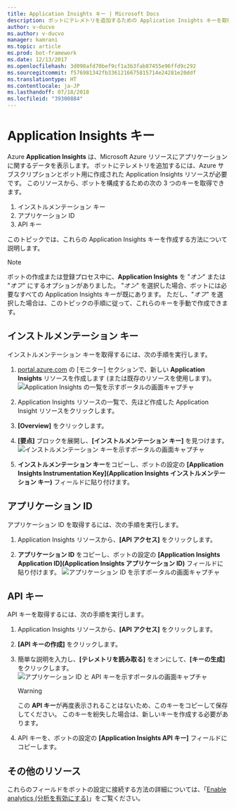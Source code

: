 ```yaml
---
title: Application Insights キー | Microsoft Docs
description: ボットにテレメトリを追加するための Application Insights キーを取得する方法について説明します。
author: v-ducvo
ms.author: v-ducvo
manager: kamrani
ms.topic: article
ms.prod: bot-framework
ms.date: 12/13/2017
ms.openlocfilehash: 3d098afd70bef9cf1a3b3fab87455e96ffd9c292
ms.sourcegitcommit: f576981342fb3361216675815714e24281e20ddf
ms.translationtype: HT
ms.contentlocale: ja-JP
ms.lasthandoff: 07/18/2018
ms.locfileid: "39300884"
---
```

# <a name="application-insights-keys"></a>Application Insights キー

Azure **Application Insights** は、Microsoft Azure リソースにアプリケーションに関するデータを表示します。 ボットにテレメトリを追加するには、Azure サブスクリプションとボット用に作成された Application Insights リソースが必要です。 このリソースから、ボットを構成するための次の 3 つのキーを取得できます。

1. インストルメンテーション キー
2. アプリケーション ID
3. API キー

このトピックでは、これらの Application Insights キーを作成する方法について説明します。

> [!NOTE]
> ボットの作成または登録プロセス中に、**Application Insights** を "*オン*" または "*オフ*" にするオプションがありました。 "*オン*" を選択した場合、ボットには必要なすべての Application Insights キーが既にあります。 ただし、"*オフ*" を選択した場合は、このトピックの手順に従って、これらのキーを手動で作成できます。

## <a name="instrumentation-key"></a>インストルメンテーション キー

インストルメンテーション キーを取得するには、次の手順を実行します。
1. [portal.azure.com](http://portal.azure.com) の [モニター] セクションで、新しい **Application Insights** リソースを作成します (または既存のリソースを使用します)。
![Application Insights の一覧を示すポータルの画面キャプチャ](~/media/portal-app-insights-add-new.png)

2. Application Insights リソースの一覧で、先ほど作成した Application Insight リソースをクリックします。

3. **[Overview]** をクリックします。

4. **[要点]** ブロックを展開し、**[インストルメンテーション キー]** を見つけます。 
![インストルメンテーション キーを示すポータルの画面キャプチャ](~/media/portal-app-insights-instrumentation-key.png)

5. **インストルメンテーション キー**をコピーし、ボットの設定の **[Application Insights Instrumentation Key]\(Application Insights インストルメンテーション キー\)** フィールドに貼り付けます。

## <a name="application-id"></a>アプリケーション ID

アプリケーション ID を取得するには、次の手順を実行します。
1. Application Insights リソースから、**[API アクセス]** をクリックします。

2. **アプリケーション ID** をコピーし、ボットの設定の **[Application Insights Application ID]\(Application Insights アプリケーション ID\)** フィールドに貼り付けます。 
![アプリケーション ID を示すポータルの画面キャプチャ](~/media/portal-app-insights-appid.png)

## <a name="api-key"></a>API キー

API キーを取得するには、次の手順を実行します。
1. Application Insights リソースから、**[API アクセス]** をクリックします。

2. **[API キーの作成]** をクリックします。

3. 簡単な説明を入力し、**[テレメトリを読み取る]** をオンにして、**[キーの生成]** をクリックします。
![アプリケーション ID と API キーを示すポータルの画面キャプチャ](~/media/portal-app-insights-appid-apikey.png)

   > [!WARNING]
   > この **API キー**が再度表示されることはないため、このキーをコピーして保存してください。 このキーを紛失した場合は、新しいキーを作成する必要があります。

4. API キーを、ボットの設定の **[Application Insights API キー]** フィールドにコピーします。

## <a name="additional-resources"></a>その他のリソース
これらのフィールドをボットの設定に接続する方法の詳細については、「[Enable analytics (分析を有効にする)](~/bot-service-manage-analytics.md#enable-analytics)」をご覧ください。